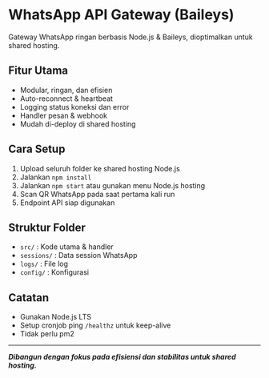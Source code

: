 # WhatsApp API Gateway (Baileys)

Gateway WhatsApp ringan berbasis Node.js & Baileys, dioptimalkan untuk shared hosting.

## Fitur Utama
- Modular, ringan, dan efisien
- Auto-reconnect & heartbeat
- Logging status koneksi dan error
- Handler pesan & webhook
- Mudah di-deploy di shared hosting

## Cara Setup
1. Upload seluruh folder ke shared hosting Node.js
2. Jalankan `npm install`
3. Jalankan `npm start` atau gunakan menu Node.js hosting
4. Scan QR WhatsApp pada saat pertama kali run
5. Endpoint API siap digunakan

## Struktur Folder
- `src/` : Kode utama & handler
- `sessions/` : Data session WhatsApp
- `logs/` : File log
- `config/` : Konfigurasi

## Catatan
- Gunakan Node.js LTS
- Setup cronjob ping `/healthz` untuk keep-alive
- Tidak perlu pm2

---

**_Dibangun dengan fokus pada efisiensi dan stabilitas untuk shared hosting._**
